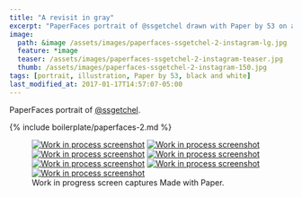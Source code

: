 ```yaml
---
title: "A revisit in gray"
excerpt: "PaperFaces portrait of @ssgetchel drawn with Paper by 53 on an iPad."
image: 
  path: &image /assets/images/paperfaces-ssgetchel-2-instagram-lg.jpg 
  feature: *image
  teaser: /assets/images/paperfaces-ssgetchel-2-instagram-teaser.jpg
  thumb: /assets/images/paperfaces-ssgetchel-2-instagram-150.jpg
tags: [portrait, illustration, Paper by 53, black and white]
last_modified_at: 2017-01-17T14:57:07-05:00
---
```


PaperFaces portrait of [@ssgetchel](http://twitter.com/ssgetchel).

{% include boilerplate/paperfaces-2.md %}

<figure class="third">
  <a href="{{ site.url }}/assets/images/paperfaces-ssgetchel-2-process-1-lg.jpg"><img src="{{ site.url }}/assets/images/paperfaces-ssgetchel-2-process-1-600.jpg" alt="Work in process screenshot"></a>
  <a href="{{ site.url }}/assets/images/paperfaces-ssgetchel-2-process-2-lg.jpg"><img src="{{ site.url }}/assets/images/paperfaces-ssgetchel-2-process-2-600.jpg" alt="Work in process screenshot"></a>
  <a href="{{ site.url }}/assets/images/paperfaces-ssgetchel-2-process-3-lg.jpg"><img src="{{ site.url }}/assets/images/paperfaces-ssgetchel-2-process-3-600.jpg" alt="Work in process screenshot"></a>
  <a href="{{ site.url }}/assets/images/paperfaces-ssgetchel-2-process-4-lg.jpg"><img src="{{ site.url }}/assets/images/paperfaces-ssgetchel-2-process-4-600.jpg" alt="Work in process screenshot"></a>
  <a href="{{ site.url }}/assets/images/paperfaces-ssgetchel-2-process-5-lg.jpg"><img src="{{ site.url }}/assets/images/paperfaces-ssgetchel-2-process-5-600.jpg" alt="Work in process screenshot"></a>
  <a href="{{ site.url }}/assets/images/paperfaces-ssgetchel-2-process-6-lg.jpg"><img src="{{ site.url }}/assets/images/paperfaces-ssgetchel-2-process-6-600.jpg" alt="Work in process screenshot"></a>
  <a href="{{ site.url }}/assets/images/paperfaces-ssgetchel-2-process-7-lg.jpg"><img src="{{ site.url }}/assets/images/paperfaces-ssgetchel-2-process-7-600.jpg" alt="Work in process screenshot"></a>
  <figcaption>Work in progress screen captures Made with Paper.</figcaption>
</figure>
